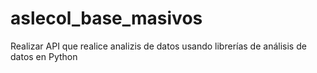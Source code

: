 # aslecol_base_masivos
Realizar API que realice analizis de datos usando librerías de análisis de datos en Python
